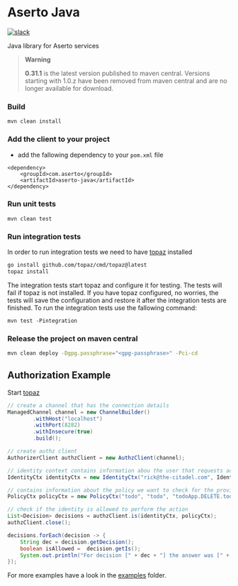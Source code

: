# Aserto Java
[![slack](https://img.shields.io/badge/slack-Aserto%20Community-brightgreen)](https://asertocommunity.slack.com)

Java library for Aserto services

> **Warning**
> 
> **0.31.1** is the latest version published to maven central. Versions starting with 1.0.z have been removed from maven central and are no longer available for download.

### Build
`mvn clean install`

### Add the client to your project
- add the fallowing dependency to your `pom.xml` file
```maven
<dependency>
    <groupId>com.aserto</groupId>
    <artifactId>aserto-java</artifactId>
</dependency>
```

### Run unit tests
```
mvn clean test
```

### Run integration tests
In order to run integration tests we need to have [topaz](https://github.com/aserto-dev/topaz) installed
```bash
go install github.com/topaz/cmd/topaz@latest
topaz install
```

The integration tests start topaz and configure it for testing. The tests will fail if topaz is not installed.
If you have topaz configured, no worries, the tests will save the configuration and restore it after the integration tests are finished.
To run the integration tests use the fallowing command:
```
mvn test -Pintegration
```

### Release the project on maven central
```bash
mvn clean deploy -Dgpg.passphrase="<gpg-passphrase>" -Pci-cd
```

## Authorization Example
Start [topaz](https://github.com/aserto-dev/topaz)

```java
// create a channel that has the connection details
ManagedChannel channel = new ChannelBuilder()
        .withHost("localhost")
        .withPort(8282)
        .withInsecure(true)
        .build();

// create authz client
AuthorizerClient authzClient = new AuthzClient(channel);

// identity context contains information abou the user that requests access to some resource
IdentityCtx identityCtx = new IdentityCtx("rick@the-citadel.com", IdentityType.IDENTITY_TYPE_SUB);

// contains information about the policy we want to check for the provided identity
PolicyCtx policyCtx = new PolicyCtx("todo", "todo", "todoApp.DELETE.todos.__id", new String[]{"allowed"});

// check if the identity is allowed to perform the action
List<Decision> decisions = authzClient.is(identityCtx, policyCtx);
authzClient.close();

decisions.forEach(decision -> {
    String dec = decision.getDecision();
    boolean isAllowed =  decision.getIs();
    System.out.println("For decision [" + dec + "] the answer was [" + isAllowed + "]");
});
```
For more examples have a look in the [examples](examples) folder.
